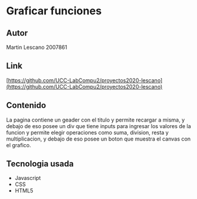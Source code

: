 # Graficar funciones
## Autor
Martin  Lescano 2007861

## Link

[https://github.com/UCC-LabCompu2/proyectos2020-lescano](https://github.com/UCC-LabCompu2/proyectos2020-lescano)

## Contenido
La pagina contiene un geader con el titulo y permite recargar a misma, y debajo de eso posee un div que tiene inputs para ingresar los valores de la funcion y permite elegir operaciones como suma, division, resta y multiplicacion, y debajo de eso posee un boton que muestra el canvas con el grafico.

## Tecnologia usada
- Javascript
- CSS
- HTML5
